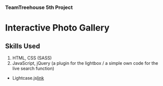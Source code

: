 ### TeamTreehouse 5th Project
# Interactive Photo Gallery
## Skills Used
1. HTML, CSS (SASS)
2. JavaScript, jQuery (a plugin for the lightbox / a simple own code for the live search function)

- Lightcase.js[link](https://cornel.bopp-art.com/lightcase/)